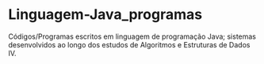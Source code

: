 # Linguagem-Java_programas
Códigos/Programas escritos em linguagem de programação Java; sistemas desenvolvidos ao longo dos estudos de Algoritmos e Estruturas de Dados IV.
